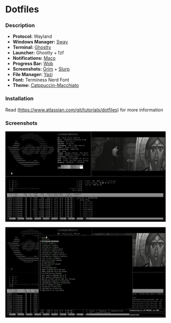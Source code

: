 # Dotfiles

### Description

- **Protocol:** Wayland
- **Windows Manager:** [Sway](https://github.com/swaywm/sway)
- **Terminal:** [Ghostty](https://github.com/ghostty-org/ghostty)
- **Launcher:** Ghostty + fzf
- **Notifications:** [Maco](https://github.com/emersion/mako)
- **Progress Bar:** [Wob](https://github.com/francma/wob)
- **Screenshots:** [Grim](https://github.com/emersion/grim) + [Slurp](https://github.com/emersion/slurp)
- **File Manager:** [Yazi](https://github.com/sxyazi/yazi)
- **Font:** Terminess Nerd Font
- **Theme:** [Catppuccin-Macchiato](https://github.com/catppuccin/catppuccin)

### Installation

Read (https://www.atlassian.com/git/tutorials/dotfiles) for more information

### Screenshots

![Desktop](https://github.com/emptyseth/dotfiles/blob/master/.config/dotfiles/screenshots/screen_1.png "Desktop")

![Desktop+Launcher+Notifications](https://github.com/emptyseth/dotfiles/blob/master/.config/dotfiles/screenshots/screen_2.png "Desktop+Launcher+Notifications")
